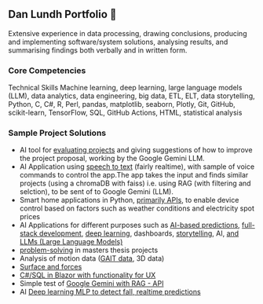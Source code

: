 ## Dan Lundh Portfolio 👋

Extensive experience in data processing, drawing conclusions, producing and implementing software/system solutions, analysing results, and summarising findings both verbally and in written form.

### Core Competencies
Technical Skills Machine learning, deep learning, large language models (LLM), data analytics, data engineering, big data, ETL, ELT, data storytelling, Python, C, C#, R, Perl, pandas, matplotlib, seaborn, Plotly, Git, GitHub, scikit-learn, TensorFlow, SQL, GitHub Actions, HTML, statistical analysis 

### Sample Project Solutions
* AI tool for [evaluating projects](https://github.com/Dan-Lundh/project-eval-tool) and giving suggestions of how to improve the project proposal, working by the Google Gemini LLM.
* AI Application using [speech to text](https://github.com/Dan-Lundh/speech2text-cmd) (fairly realtime), with sample of voice commands to control the app.The app takes the input and finds similar projects (using a chromaDB with faiss) i.e. using RAG (with filtering and selction), to be sent of to Google Gemini (LLM). 
* Smart home applications in Python, [primarily APIs](https://github.com/Dan-Lundh/API-Collection), to enable device control based on factors such as weather conditions and electricity spot prices
* AI Applications for different purposes such as [AI-based predictions](https://github.com/Dan-Lundh/Ice-cream-prediction), [full-stack development](https://github.com/Dan-Lundh/Youtube-db), [deep learning](https://github.com/Dan-Lundh/AI-deep_learning), dashboards, [storytelling](https://github.com/Dan-Lundh/Supahcoolsoft), AI, [and LLMs (Large Language Models)](https://github.com/Dan-Lundh/chatrobot-gbg)
* [problem-solving](https://github.com/Dan-Lundh/netanalysis) in masters thesis projects
* Analysis of motion data ([GAIT data](https://github.com/Dan-Lundh/Gait_analysis_Mindius), 3D data)
* [Surface and forces](https://github.com/Dan-Lundh/Surface)
* [C#/SQL in Blazor with functionality for UX](https://github.com/Dan-Lundh/myOLF)
* Simple test of [Google Gemini with RAG - API](https://github.com/Dan-Lundh/RAG-LLM) 
* AI [Deep learning MLP to detect fall, realtime predictions ](https://github.com/Dan-Lundh/Falldetector)
<!--
This site was built using [GitHub Pages](https://pages.github.com/)
https://github.com/Dan-Lundh/Gait_analysis_Mindius
**Dan-Lundh/Dan-Lundh** is a ✨ _special_ ✨ repository because its `README.md` (this file) appears on your GitHub profile.

Here are some ideas to get you started:

- 🔭 I’m currently working on ...
- 🌱 I’m currently learning ...
- 👯 I’m looking to collaborate on ...
- 🤔 I’m looking for help with ...
- 💬 Ask me about ...
- 📫 How to reach me: ...
- 😄 Pronouns: ...
- ⚡ Fun fact: ...
-->
